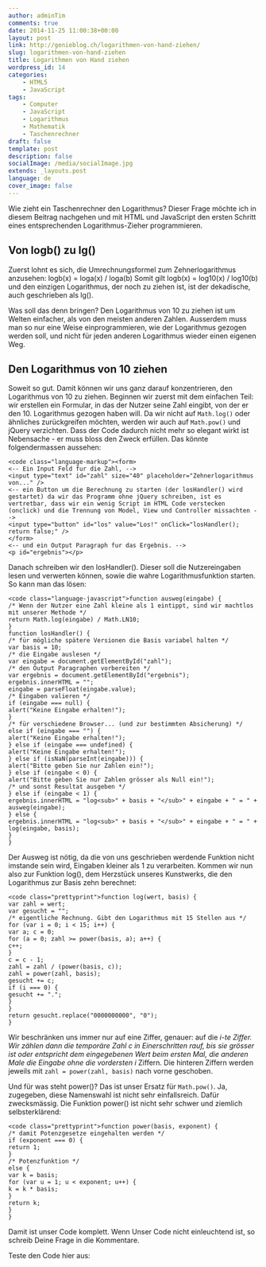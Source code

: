 ```yaml
---
author: adminTim
comments: true
date: 2014-11-25 11:00:38+00:00
layout: post
link: http://genieblog.ch/logarithmen-von-hand-ziehen/
slug: logarithmen-von-hand-ziehen
title: Logarithmen von Hand ziehen
wordpress_id: 14
categories:
    - HTML5
    - JavaScript
tags:
    - Computer
    - JavaScript
    - Logarithmus
    - Mathematik
    - Taschenrechner
draft: false
template: post
description: false
socialImage: /media/socialImage.jpg
extends: _layouts.post
language: de
cover_image: false
---
```


Wie zieht ein Taschenrechner den Logarithmus? Dieser Frage möchte ich in diesem Beitrag nachgehen und mit HTML und JavaScript den ersten Schritt eines entsprechenden Logarithmus-Zieher programmieren.


## Von logb() zu lg()


Zuerst lohnt es sich, die Umrechnungsformel zum Zehnerlogarithmus anzusehen: logb(x) = loga(x) / loga(b)
Somit gilt logb(x) = log10(x) / log10(b) und den einzigen Logarithmus, der noch zu ziehen ist, ist der dekadische, auch geschrieben als lg().

Was soll das denn bringen? Den Logarithmus von 10 zu ziehen ist um Welten einfacher, als von den meisten anderen Zahlen. Ausserdem muss man so nur eine Weise einprogrammieren, wie der Logarithmus gezogen werden soll, und nicht für jeden anderen Logarithmus wieder einen eigenen Weg.


## Den Logarithmus von 10 ziehen


Soweit so gut. Damit können wir uns ganz darauf konzentrieren, den Logarithmus von 10 zu ziehen. Beginnen wir zuerst mit dem einfachen Teil: wir erstellen ein Formular, in das der Nutzer seine Zahl eingibt, von der er den 10. Logarithmus gezogen haben will. Da wir nicht auf `Math.log()` oder ähnliches zurückgreifen möchten, werden wir auch auf `Math.pow()` und jQuery verzichten. Dass der Code dadurch nicht mehr so elegant wirkt ist Nebensache - er muss bloss den Zweck erfüllen.
Das könnte folgendermassen aussehen:


    
    <code class="language-markup"><form> 
    <-- Ein Input Feld fur die Zahl, --> 
    <input type="text" id="zahl" size="40" placeholder="Zehnerlogarithmus von..." /> 
    <-- ein Button um die Berechnung zu starten (der losHandler() wird gestartet) da wir das Programm ohne jQuery schreiben, ist es vertretbar, dass wir ein wenig Script im HTML Code verstecken (onclick) und die Trennung von Model, View und Controller missachten --> 
    <input type="button" id="los" value="Los!" onClick="losHandler(); return false;" /> 
    </form>
    <-- und ein Output Paragraph fur das Ergebnis. --> 
    <p id="ergebnis"></p>



Danach schreiben wir den losHandler(). Dieser soll die Nutzereingaben lesen und verwerten können, sowie die wahre Logarithmusfunktion starten.
So kann man das lösen:


    
    <code class="language-javascript">function ausweg(eingabe) {
    /* Wenn der Nutzer eine Zahl kleine als 1 eintippt, sind wir machtlos mit unserer Methode */
    return Math.log(eingabe) / Math.LN10;
    }
    function losHandler() {
    /* für mögliche spätere Versionen die Basis variabel halten */
    var basis = 10;
    /* die Eingabe auslesen */
    var eingabe = document.getElementById("zahl");
    /* den Output Paragraphen vorbereiten */
    var ergebnis = document.getElementById("ergebnis");
    ergebnis.innerHTML = "";
    eingabe = parseFloat(eingabe.value);
    /* Eingaben valieren */
    if (eingabe === null) {
    alert("Keine Eingabe erhalten!");
    }
    /* für verschiedene Browser... (und zur bestimmten Absicherung) */
    else if (eingabe === "") {
    alert("Keine Eingabe erhalten!");
    } else if (eingabe === undefined) {
    alert("Keine Eingabe erhalten!");
    } else if (isNaN(parseInt(eingabe))) {
    alert("Bitte geben Sie nur Zahlen ein!");
    } else if (eingabe < 0) {
    alert("Bitte geben Sie nur Zahlen grösser als Null ein!");
    /* und sonst Resultat ausgeben */
    } else if (eingabe < 1) {
    ergebnis.innerHTML = "log<sub>" + basis + "</sub>" + eingabe + " = " + ausweg(eingabe);
    } else {
    ergebnis.innerHTML = "log<sub>" + basis + "</sub>" + eingabe + " = " + log(eingabe, basis);
    }
    }


Der Ausweg ist nötig, da die von uns geschrieben werdende Funktion nicht imstande sein wird, Eingaben kleiner als 1 zu verarbeiten.
Kommen wir nun also zur Funktion log(), dem Herzstück unseres Kunstwerks, die den Logarithmus zur Basis zehn berechnet:


    
    <code class="prettyprint">function log(wert, basis) {
    var zahl = wert;
    var gesucht = "";
    /* eigentliche Rechnung. Gibt den Logarithmus mit 15 Stellen aus */
    for (var i = 0; i < 15; i++) {
    var a; c = 0;
    for (a = 0; zahl >= power(basis, a); a++) {
    c++;
    }
    c = c - 1;
    zahl = zahl / (power(basis, c));
    zahl = power(zahl, basis);
    gesucht += c;
    if (i === 0) {
    gesucht += ".";
    }
    }
    return gesucht.replace("0000000000", "0");
    }



Wir beschränken uns immer nur auf eine Ziffer, genauer: auf die _i-_te Ziffer. Wir zählen dann die temporäre Zahl c in Einerschritten rauf, bis sie grösser ist oder entspricht dem eingegebenen Wert beim ersten Mal, die anderen Male die Eingabe ohne die vordersten_ i_ Ziffern. Die hinteren Ziffern werden jeweils mit `zahl = power(zahl, basis)` nach vorne geschoben.

Und für was steht power()? Das ist unser Ersatz für `Math.pow()`. Ja, zugegeben, diese Namenswahl ist nicht sehr einfallsreich. Dafür zwecksmässig. Die Funktion power() ist nicht sehr schwer und ziemlich selbsterklärend:


    
    <code class="prettyprint">function power(basis, exponent) {
    /* damit Potenzgesetze eingehalten werden */
    if (exponent === 0) {
    return 1;
    }
    /* Potenzfunktion */
    else {
    var k = basis;
    for (var u = 1; u < exponent; u++) {
    k = k * basis;
    }
    return k;
    }
    }



Damit ist unser Code komplett. Wenn Unser Code nicht einleuchtend ist, so schreib Deine Frage in die Kommentare.

Teste den Code hier aus:

